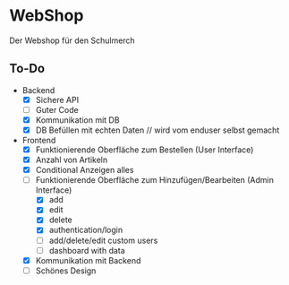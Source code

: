 # WebShop 

Der Webshop für den Schulmerch

## To-Do
- Backend
  - [x] Sichere API
  - [ ] Guter Code
  - [x] Kommunikation mit DB
  - [x] DB Befüllen mit echten Daten // wird vom enduser selbst gemacht
- Frontend
  - [X] Funktionierende Oberfläche zum Bestellen (User Interface)
  - [X] Anzahl von Artikeln
  - [X] Conditional Anzeigen alles
  - [ ] Funktionierende Oberfläche zum Hinzufügen/Bearbeiten (Admin Interface)
    - [x] add
    - [x] edit
    - [x] delete
    - [x] authentication/login
    - [ ] add/delete/edit custom users
    - [ ] dashboard with data
  - [X] Kommunikation mit Backend
  - [ ] Schönes Design
